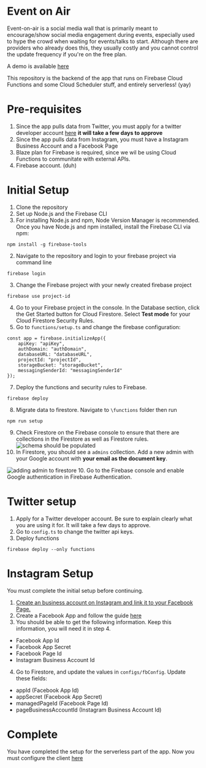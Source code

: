 # Event on Air

Event-on-air is a social media wall that is primarily meant to encourage/show social media engagement during events, especially used to hype the crowd when waiting for events/talks to start. Although there are providers who already does this, they usually costly and you cannot control the update frequency if you're on the free plan.

A demo is available [here](https://event-on-air-ebc25.firebaseapp.com/)

This repository is the backend of the app that runs on Firebase Cloud Functions and some Cloud Scheduler stuff, and entirely serverless! (yay)


# Pre-requisites
1. Since the app pulls data from Twitter, you must apply for a twitter developer account [here](https://developer.twitter.com/en/apply-for-access.html) **it will take a few days to approve**
2. Since the app pulls data from Instagram, you must have a Instagram Business Account and a Facebook Page
2. Blaze plan for Firebase is required, since we wil be using Cloud Functions to communitate with external APIs.
3. Firebase account. (duh)


# Initial Setup
1. Clone the repository
2. Set up Node.js and the Firebase CLI
3. For installing Node.js and npm, Node Version Manager is recommended. Once you have Node.js and npm installed, install the Firebase CLI via npm:
```
npm install -g firebase-tools
```
2. Navigate to the repository and login to your firebase project via command line
```
firebase login
```
3. Change the Firebase project with your newly created firebase project
```
firebase use project-id
```
4. Go to your Firebase project in the console. In the Database section, click the Get Started button for Cloud Firestore.
Select **Test mode** for your Cloud Firestore Security Rules.
5. Go to `functions/setup.ts` and change the firebase configuration:
```
const app = firebase.initializeApp({
    apiKey: "apiKey",
    authDomain: "authDomain",
    databaseURL: "databaseURL",
    projectId: "projectId",
    storageBucket: "storageBucket",
    messagingSenderId: "messagingSenderId"
});
```
7. Deploy the functions and security rules to Firebase.
```
firebase deploy
```
8. Migrate data to firestore. Navigate to `\functions` folder then run
```
npm run setup
```
9. Check Firestore on the Firebase console to ensure that there are collections in the Firestore as well as Firestore rules.
![schema should be populated](https://res.cloudinary.com/shangyilim/image/upload/c_scale,w_707/v1555241595/schema.png)
10. In Firestore, you should see a `admins` collection. Add a new admin with your Google account with **your email as the document key**.

![adding admin to firestore](http://res.cloudinary.com/shangyilim/image/upload/c_scale,w_386/v1555234779/admin-setup.png)
10. Go to the Firebase console and enable Google authentication in Firebase Authentication.

# Twitter setup
1. Apply for a Twitter developer account. Be sure to explain clearly what you are using it for. It will take a few days to approve.
2. Go to `config.ts` to change the twitter api keys.
3. Deploy functions
```
firebase deploy --only functions
```

# Instagram Setup
You must complete the initial setup before continuing.
1. [Create an business account on Instagram and link it to your Facebook Page.](https://www.freelogoservices.com/blog/2018/02/20/how-to-set-up-an-instagram-account-for-your-business/)
2. Create a Facebook App and follow the guide [here](https://developers.facebook.com/docs/instagram-api/getting-started)
3. You should be able to get the following information. Keep this information, you will need it in step 4.
- Facebook App Id
- Facebook App Secret
- Facebook Page Id
- Instagram Business Account Id
4. Go to Firestore, and update the values in `configs/fbConfig`. Update these fields:
- appId (Facebook App Id)
- appSecret (Facebook App Secret)
- managedPageId (Facebook Page Id)
- pageBusinessAccountId (Instagram Business Account Id)

# Complete
You have completed the setup for the serverless part of the app. Now you must configure the client [here](https://github.com/shangyilim/event-on-air-client)

